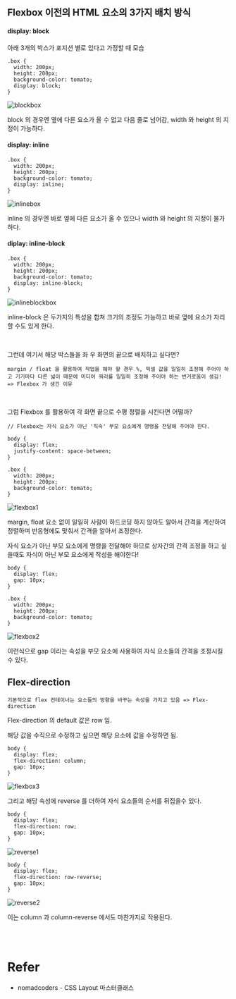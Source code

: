 ## Flexbox 이전의 HTML 요소의 3가지 배치 방식

#### display: block

아래 3개의 박스가 포지션 별로 있다고 가정할 때 모습

```
.box {
  width: 200px;
  height: 200px;
  background-color: tomato;
  display: block;
}
```

![blockbox](../../img/CSS/blockbox.JPG)

block 의 경우엔 옆에 다른 요소가 올 수 없고 다음 줄로 넘어감, width 와 height 의 지정이 가능하다.

#### display: inline

```
.box {
  width: 200px;
  height: 200px;
  background-color: tomato;
  display: inline;
}
```

![inlinebox](../../img/CSS/inlinebox.JPG)

inline 의 경우엔 바로 옆에 다른 요소가 올 수 있으나 width 와 height 의 지정이 불가하다.

#### diplay: inline-block

```
.box {
  width: 200px;
  height: 200px;
  background-color: tomato;
  display: inline-block;
}
```

![inlineblockbox](../../img/CSS/inlineblockbox.JPG)

inline-block 은 두가지의 특성을 합쳐 크기의 조정도 가능하고 바로 옆에 요소가 자리할 수도 있게 한다.

<br>

그런데 여기서 해당 박스들을 좌 우 화면의 끝으로 배치하고 싶다면?

```
margin / float 을 활용하여 작업을 해야 할 경우 %, 픽셀 값을 일일히 조정해 주어야 하고 기기마다 다른 넓이 때문에 미디어 쿼리를 일일히 조정해 주어야 하는 번거로움이 생김! => Flexbox 가 생긴 이유
```

<br>

그럼 Flexbox 를 활용하여 각 화면 끝으로 수평 정렬을 시킨다면 어떨까?


```
// Flexbox는 자식 요소가 아닌 '직속' 부모 요소에게 명령을 전달해 주어야 한다.

body {
  display: flex;
  justify-content: space-between;
}

.box {
  width: 200px;
  height: 200px;
  background-color: tomato;
}
```
![flexbox1](../../img/CSS/flexbox1.JPG)

margin, float 요소 없이 일일히 사람이 하드코딩 하지 않아도 알아서 간격을 계산하여 정렬하며 반응형에도 맞춰서 간격을 알아서 조정한다.

자식 요소가 아닌 부모 요소에게 명령을 전달해야 하므로 상자간의 간격 조정을 하고 싶을때도 자식이 아닌 부모 요소에게 작성을 해야한다!

```
body {
  display: flex;
  gap: 10px;
}

.box {
  width: 200px;
  height: 200px;
  background-color: tomato;
}
```

![flexbox2](../../img/CSS/flexbox2.JPG)

이런식으로 gap 이라는 속성을 부모 요소에 사용하여 자식 요소들의 간격을 조정시킬 수 있다.

## Flex-direction

```
기본적으로 flex 컨테이너는 요소들의 방향을 바꾸는 속성을 가지고 있음 => Flex-direction
```

Flex-direction 의 default 값은 row 임.

해당 값을 수직으로 수정하고 싶으면 해당 요소에 값을 수정하면 됨.

```
body {
  display: flex;
  flex-direction: column;
  gap: 10px;
}
```

![flexbox3](../../img/CSS/flexbox3.JPG)

그리고 해당 속성에 reverse 를 더하여 자식 요소들의 순서를 뒤집을수 있다.

```
body {
  display: flex;
  flex-direction: row;
  gap: 10px;
}
```

![reverse1](../../img/CSS/reverse1.JPG)

```
body {
  display: flex;
  flex-direction: row-reverse;
  gap: 10px;
}
```
![reverse2](../../img/CSS/reverse2.JPG)

이는 column 과 column-reverse 에서도 마찬가지로 작용된다.

<br>
<br>

# Refer
* nomadcoders - CSS Layout 마스터클래스